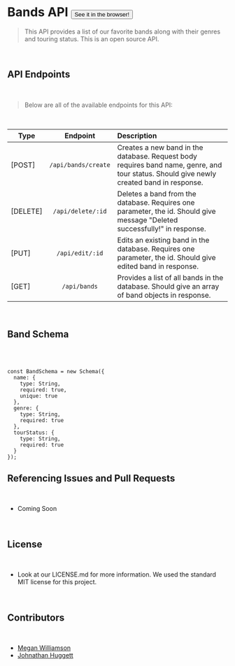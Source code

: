# Bands API <button name="button" onclick="http://localhost:5000/">See it in the browser!</button>

> This API provides a list of our favorite bands along with their genres and touring status. This is an open source API.

<br>

## API Endpoints

<br>

> Below are all of the available endpoints for this API:

<br>

| Type     |      Endpoint       | Description                                                                                                                              |
| -------- | :-----------------: | :--------------------------------------------------------------------------------------------------------------------------------------- |
| [POST]   | `/api/bands/create` | Creates a new band in the database. Request body requires band name, genre, and tour status. Should give newly created band in response. |
| [DELETE] |  `/api/delete/:id`  | Deletes a band from the database. Requires one parameter, the id. Should give message "Deleted successfully!" in response.               |
| [PUT]    |   `/api/edit/:id`   | Edits an existing band in the database. Requires one parameter, the id. Should give edited band in response.                             |
| [GET]    |    `/api/bands`     | Provides a list of all bands in the database. Should give an array of band objects in response.                                          |

<br>

## Band Schema

<br>

<br>

```
const BandSchema = new Schema({
  name: {
    type: String,
    required: true,
    unique: true
  },
  genre: {
    type: String,
    required: true
  },
  tourStatus: {
    type: String,
    required: true
  }
});
```

## Referencing Issues and Pull Requests

<br>

*   Coming Soon

<br>

## License

<br>

*   Look at our LICENSE.md for more information. We used the standard MIT license for this project.

<br>

## Contributors

<br>

*   [Megan Williamson](https://www.github.com/gooseandmegander)
*   [Johnathan Huggett](https://www.github.com/JohnathanHuggett)
